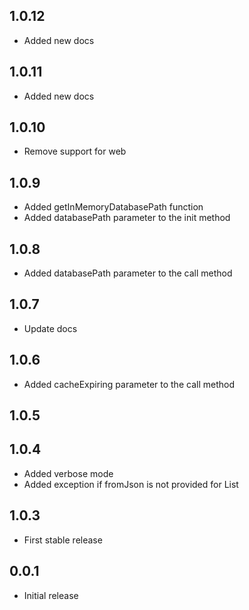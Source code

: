 ## 1.0.12

* Added new docs

## 1.0.11

* Added new docs

## 1.0.10

* Remove support for web 

## 1.0.9

* Added getInMemoryDatabasePath function
* Added databasePath parameter to the init method

## 1.0.8

* Added databasePath parameter to the call method

## 1.0.7

* Update docs

## 1.0.6

* Added cacheExpiring parameter to the call method

## 1.0.5


## 1.0.4

* Added verbose mode
* Added exception if fromJson is not provided for List

## 1.0.3

* First stable release

## 0.0.1

* Initial release